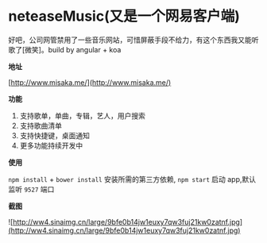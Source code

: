 # neteaseMusic(又是一个网易客户端)

好吧，公司网管禁用了一些音乐网站，可惜屏蔽手段不给力，有这个东西我又能听歌了[微笑]。build by angular + koa

**地址**

[http://www.misaka.me/](http://www.misaka.me/)

**功能**

1. 支持歌单，单曲，专辑，艺人，用户搜索
2. 支持歌曲清单
3. 支持快捷键，桌面通知
4. 更多功能持续开发中

**使用**

`npm install` + `bower install` 安装所需的第三方依赖, `npm start` 启动 app,默认监听 `9527` 端口

**截图**

![http://ww4.sinaimg.cn/large/9bfe0b14jw1euxy7qw3fuj21kw0zatnf.jpg](http://ww4.sinaimg.cn/large/9bfe0b14jw1euxy7qw3fuj21kw0zatnf.jpg)


